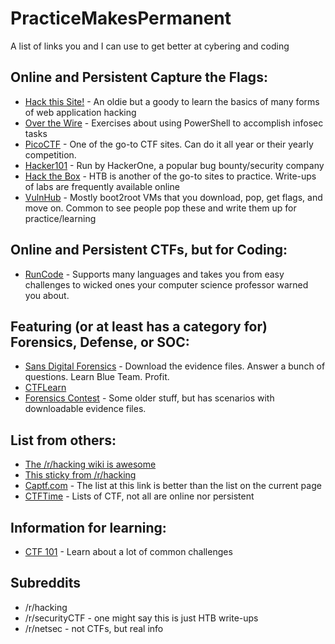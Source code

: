 # PracticeMakesPermanent
A list of links you and I can use to get better at cybering and coding

## Online and Persistent Capture the Flags:
- [Hack this Site!](https://www.hackthissite.org/) - An oldie but a goody to learn the basics of many forms of web application hacking
- [Over the Wire](https://overthewire.org/wargames/) - Exercises about using PowerShell to accomplish infosec tasks
- [PicoCTF](https://picoctf.com/) - One of the go-to CTF sites. Can do it all year or their yearly competition. 
- [Hacker101](https://ctf.hacker101.com/) - Run by HackerOne, a popular bug bounty/security company
- [Hack the Box](https://www.hackthebox.eu/) - HTB is another of the go-to sites to practice. Write-ups of labs are frequently available online
- [VulnHub](https://www.vulnhub.com/) - Mostly boot2root VMs that you download, pop, get flags, and move on. Common to see people pop these and write them up for practice/learning

## Online and Persistent CTFs, but for Coding:
- [RunCode](https://www.runcode.ninja/) - Supports many languages and takes you from easy challenges to wicked ones your computer science professor warned you about. 

## Featuring (or at least has a category for) Forensics, Defense, or SOC:
- [Sans Digital Forensics](https://digital-forensics.sans.org/community/challenges) - Download the evidence files. Answer a bunch of questions. Learn Blue Team. Profit. 
- [CTFLearn](https://ctflearn.com/)
- [Forensics Contest](http://forensicscontest.com/puzzles) - Some older stuff, but has scenarios with downloadable evidence files. 

## List from others:
- [The /r/hacking wiki is awesome](https://new.reddit.com/r/hacking/wiki/index#wiki_ctfs)
- [This sticky from /r/hacking](https://www.reddit.com/r/hacking/comments/a3oicn/how_to_start_hacking_the_ultimate_two_path_guide/)
- [Captf.com](https://captf.com/practice-ctf/) - The list at this link is better than the list on the current page
- [CTFTime](https://ctftime.org/) - Lists of CTF, not all are online nor persistent

## Information for learning:
- [CTF 101](https://ctf101.org/) - Learn about a lot of common challenges

## Subreddits
- /r/hacking
- /r/securityCTF - one might say this is just HTB write-ups
- /r/netsec - not CTFs, but real info
